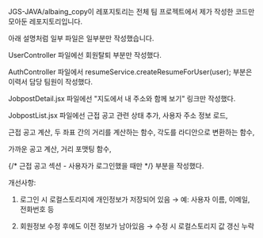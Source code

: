JGS-JAVA/albaing_copy이 레포지토리는 전체 팀 프로젝트에서 제가 작성한 코드만 모아둔 레포지토리입니다.

아래 설명처럼 일부 파일은 일부분만 작성했습니다.

UserController 파일에선 회원탈퇴 부분만 작성했다.

AuthController 파일에서 resumeService.createResumeForUser(user); 부분은 이력서 담당 팀원이 작성했다.

JobpostDetail.jsx 파일에선 "지도에서 내 주소와 함께 보기" 링크만 작성했다.

JobpostList.jsx 파일에선 근접 공고 관련 상태 추가, 사용자 주소 정보 로드,

근접 공고 계산, 두 좌표 간의 거리를 계산하는 함수, 각도를 라디안으로 변환하는 함수,

가까운 공고 계산, 거리 포맷팅 함수,

{/* 근접 공고 섹션 - 사용자가 로그인했을 때만 */} 부분을 작성했다.

개선사항: 
1. 로그인 시 로컬스토리지에 개인정보가 저장되어 있음
→ 예: 사용자 이름, 이메일, 전화번호 등

2. 회원정보 수정 후에도 이전 정보가 남아있음
→ 수정 시 로컬스토리지 값 갱신 누락
